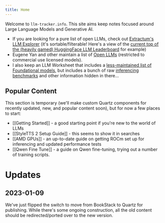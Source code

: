 ```yaml
---
title: Home
---
```

Welcome to `llm-tracker.info`. This site aims keep notes focused around Large Language Models and Generative AI.
- If you are looking for a pure list of open LLMs, check out [Extractum's LLM Explorer](https://llm.extractum.io/) (it's sortable/filterable! Here's a view of the [current top of the (heavily gamed) HuggingFace LLM Leaderboard](https://llm.extractum.io/list/lm.extractum.io/list/tum.io/list//list/) for example)
- Eugene Yan and other maintain a list of [Open LLMs](https://github.com/eugeneyan/open-llms) (restricted to commercial use licensed models).
- I also keep an LLM Worksheet that includes a [less-maintained list of Foundational models](https://docs.google.com/spreadsheets/d/1kT4or6b0Fedd-W_jMwYpb63e1ZR3aePczz3zlbJW-Y4/edit#gid=741531996), but includes a bunch of raw [inferencing benchmarks](https://docs.google.com/spreadsheets/d/1kT4or6b0Fedd-W_jMwYpb63e1ZR3aePczz3zlbJW-Y4/edit#gid=1788227831) and other information hidden in there...
## Popular Content
This section is temporary (we'll make custom Quartz components for recently updated, new, and popular content soon), but for now a few places to start:
- [[Getting Started]] - a good starting point if you're new to the world of LLMs
- [[StyleTTS 2 Setup Guide]] - this seems to show it in searches
- [[AMD GPUs]] - an up-to-date guide on getting ROCm set up for inferencing and updated performance tests
- [[Qwen Fine Tune]] - a guide on Qwen fine-tuning, trying out a number of training scripts.
# Updates
## 2023-01-09
We've just flipped the switch to move from BookStack to Quartz for publishing. While there's some ongoing construction, all the old content should be redirected/ported over to the new version.